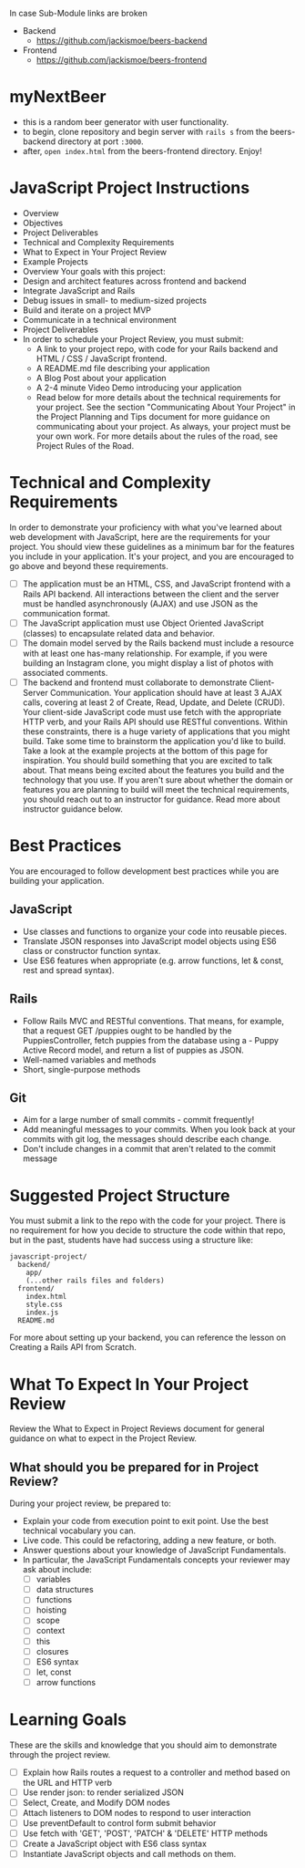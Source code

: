 In case Sub-Module links are broken
* Backend
  - https://github.com/jackismoe/beers-backend
* Frontend
  - https://github.com/jackismoe/beers-frontend

# myNextBeer
- this is a random beer generator with user functionality.
- to begin, clone repository and begin server with `rails s` from the beers-backend directory at port `:3000`.
- after, `open index.html` from the beers-frontend directory.
Enjoy!


# JavaScript Project Instructions
- Overview
- Objectives
- Project Deliverables
- Technical and Complexity Requirements
- What to Expect in Your Project Review
- Example Projects
- Overview
Your goals with this project:
- Design and architect features across frontend and backend
- Integrate JavaScript and Rails
- Debug issues in small- to medium-sized projects
- Build and iterate on a project MVP
- Communicate in a technical environment
- Project Deliverables
- In order to schedule your Project Review, you must submit:
  - A link to your project repo, with code for your Rails backend and HTML / CSS / JavaScript frontend.
  - A README.md file describing your application
  - A Blog Post about your application
  - A 2-4 minute Video Demo introducing your application
  - Read below for more details about the technical requirements for your project. See the section "Communicating About Your Project" in the Project Planning and Tips document for more guidance on communicating about your project.
As always, your project must be your own work. For more details about the rules of the road, see Project Rules of the Road.
# Technical and Complexity Requirements
In order to demonstrate your proficiency with what you've learned about web development with JavaScript, here are the requirements for your project. You should view these guidelines as a minimum bar for the features you include in your application. It's your project, and you are encouraged to go above and beyond these requirements.
- [ ] The application must be an HTML, CSS, and JavaScript frontend with a Rails API backend. All interactions between the client and the server must be handled asynchronously (AJAX) and use JSON as the communication format.
- [ ] The JavaScript application must use Object Oriented JavaScript (classes) to encapsulate related data and behavior.
- [ ] The domain model served by the Rails backend must include a resource with at least one has-many relationship. For example, if you were building an Instagram clone, you might display a list of photos with associated comments.
- [ ] The backend and frontend must collaborate to demonstrate Client-Server Communication. Your application should have at least 3 AJAX calls, covering at least 2 of Create, Read, Update, and Delete (CRUD). Your client-side JavaScript code must use fetch with the appropriate HTTP verb, and your Rails API should use RESTful conventions.
Within these constraints, there is a huge variety of applications that you might build. Take some time to brainstorm the application you'd like to build. Take a look at the example projects at the bottom of this page for inspiration. You should build something that you are excited to talk about. That means being excited about the features you build and the technology that you use.
If you aren't sure about whether the domain or features you are planning to build will meet the technical requirements, you should reach out to an instructor for guidance. Read more about instructor guidance below.
# Best Practices
You are encouraged to follow development best practices while you are building your application.
## JavaScript
 - Use classes and functions to organize your code into reusable pieces.
 - Translate JSON responses into JavaScript model objects using ES6 class or constructor function syntax.
 - Use ES6 features when appropriate (e.g. arrow functions, let & const, rest and spread syntax).
## Rails
 - Follow Rails MVC and RESTful conventions. That means, for example, that a request GET /puppies ought to be handled by the PuppiesController, fetch puppies from the database using a - Puppy Active Record model, and return a list of puppies as JSON.
 - Well-named variables and methods
 - Short, single-purpose methods
## Git
 - Aim for a large number of small commits - commit frequently!
 - Add meaningful messages to your commits. When you look back at your commits with git log, the messages should describe each change.
 - Don't include changes in a commit that aren't related to the commit message
# Suggested Project Structure
You must submit a link to the repo with the code for your project. There is no requirement for how you decide to structure the code within that repo, but in the past, students have had success using a structure like:
```
javascript-project/
  backend/
    app/
    (...other rails files and folders)
  frontend/
    index.html
    style.css
    index.js
  README.md
```
For more about setting up your backend, you can reference the lesson on Creating a Rails API from Scratch.
# What To Expect In Your Project Review
Review the What to Expect in Project Reviews document for general guidance on what to expect in the Project Review.
## What should you be prepared for in Project Review?
During your project review, be prepared to:
  - Explain your code from execution point to exit point. Use the best technical vocabulary you can.
  - Live code. This could be refactoring, adding a new feature, or both.
  - Answer questions about your knowledge of JavaScript Fundamentals.
  - In particular, the JavaScript Fundamentals concepts your reviewer may ask about include:
    - [ ] variables
    - [ ] data structures
    - [ ] functions
    - [ ] hoisting
    - [ ] scope
    - [ ] context
    - [ ] this
    - [ ] closures
    - [ ] ES6 syntax
    - [ ] let, const
    - [ ] arrow functions
# Learning Goals
These are the skills and knowledge that you should aim to demonstrate through the project review.
  - [ ] Explain how Rails routes a request to a controller and method based on the URL and HTTP verb
  - [ ] Use render json: to render serialized JSON
  - [ ] Select, Create, and Modify DOM nodes
  - [ ] Attach listeners to DOM nodes to respond to user interaction
  - [ ] Use preventDefault to control form submit behavior
  - [ ] Use fetch with 'GET', 'POST', 'PATCH' & 'DELETE' HTTP methods
  - [ ] Create a JavaScript object with ES6 class syntax
  - [ ] Instantiate JavaScript objects and call methods on them.